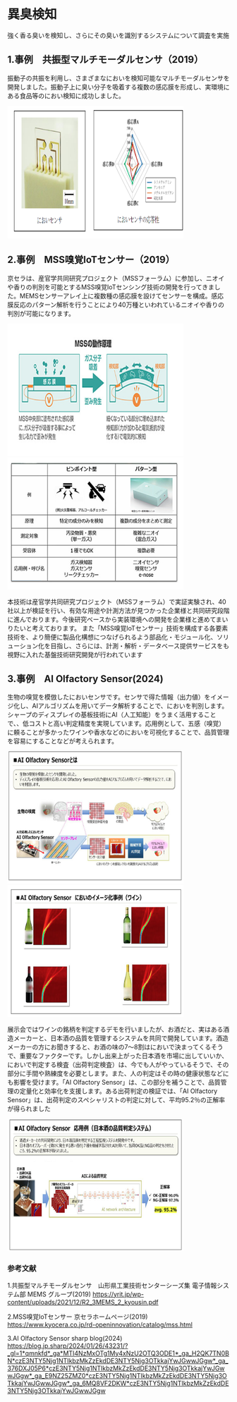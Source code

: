 # 異臭検知
強く香る臭いを検知し、さらにその臭いを識別するシステムについて調査を実施

## 1.事例　共振型マルチモーダルセンサ（2019）
振動子の共振を利用し、さまざまなにおいを検知可能なマルチモーダルセンサを開発しました。振動子上に臭い分子を吸着する複数の感応膜を形成し、実環境にある食品等のにおい検知に成功しました。

<img src="img/共振型マルチモーダルセンサ1.png" width="400px" height="300px">



## 2.事例　MSS嗅覚IoTセンサー（2019）
京セラは、産官学共同研究プロジェクト（MSSフォーラム）に参加し、ニオイや香りの判別を可能とするMSS嗅覚IoTセンシング技術の開発を行ってきました。MEMSセンサーアレイ上に複数種の感応膜を設けてセンサーを構成。感応膜反応のパターン解析を行うことにより40万種といわれているニオイや香りの判別が可能になります。

<img src="img/MSS嗅覚IoTセンサー1.png" width="400px" height="300px">

<img src="img/MSS嗅覚IoTセンサー2.png" width="400px" height="300px">

本技術は産官学共同研究プロジェクト（MSSフォーラム）で実証実験され、40社以上が検証を行い、有効な用途や計測方法が見つかった企業様と共同研究段階に進んでおります。今後研究ベースから実装環境への開発を企業様と進めてまいりたいと考えております。
また「MSS嗅覚IoTセンサー」技術を構成する各要素技術を、より簡便に製品化構想につなげられるよう部品化・モジュール化、ソリューション化を目指し、さらには、計測・解析・データベース提供サービスをも視野に入れた基盤技術研究開発が行われています

## 3.事例　AI Olfactory Sensor(2024)
生物の嗅覚を模倣したにおいセンサです。センサで得た情報（出力値）をイメージ化し、AIアルゴリズムを用いてデータ解析することで、においを判別します。シャープのディスプレイの基板技術にAI（人工知能）をうまく活用することで、、低コストと高い判定精度を実現しています。応用例として、五感（嗅覚）に頼ることが多かったワインや香水などのにおいを可視化することで、品質管理を容易にすることなどが考えられます。

<img src="img/AI Olfactory Sensor1.png" width="400px" height="300px">
<img src="img/AI Olfactory Sensor2.png" width="400px" height="300px">

展示会ではワインの銘柄を判定するデモを行いましたが、お酒だと、実はある酒造メーカーと、日本酒の品質を管理するシステムを共同で開発しています。酒造メーカーの方にお聞きすると、お酒の味の7～8割はにおいで決まってくるそうで、重要なファクターです。しかし出来上がった日本酒を市場に出していいか、においで判定する検査（出荷判定検査）は、今でも人がやっているそうで、その部分に手間や熟練度を必要とします。また、人の判定はその時の健康状態などにも影響を受けます。「AI Olfactory Sensor」は、この部分を補うことで、品質管理の定量化と効率化を支援します。ある出荷判定の検証では、「AI Olfactory Sensor」は、出荷判定のスペシャリストの判定に対して、平均95.2％の正解率が得られました

<img src="img/AI Olfactory Sensor3.png" width="400px" height="300px">







### 参考文献
1.共振型マルチモーダルセンサ　山形県工業技術センターシーズ集 電子情報システム部 MEMS グループ(2019)
https://yrit.jp/wp-content/uploads/2021/12/R2_3MEMS_2_kyousin.pdf

2.MSS嗅覚IoTセンサー 京セラホームページ(2019)
https://www.kyocera.co.jp/rd-openinnovation/catalog/mss.html

3.AI Olfactory Sensor sharp blog(2024)
https://blog.jp.sharp/2024/01/26/43231/?_gl=1*qmnkfd*_ga*MTI4NzMxOTg1My4xNzU2OTQ3ODE1*_ga_H2QK7TN0BN*czE3NTY5Njg1NTIkbzMkZzEkdDE3NTY5Njg3OTkkajYwJGwwJGgw*_ga_376DXJ05P6*czE3NTY5Njg1NTIkbzMkZzEkdDE3NTY5Njg3OTkkajYwJGwwJGgw*_ga_E9NZ25ZMZ0*czE3NTY5Njg1NTIkbzMkZzEkdDE3NTY5Njg3OTkkajYwJGwwJGgw*_ga_6MQ8VF2DKW*czE3NTY5Njg1NTIkbzMkZzEkdDE3NTY5Njg3OTkkajYwJGwwJGgw